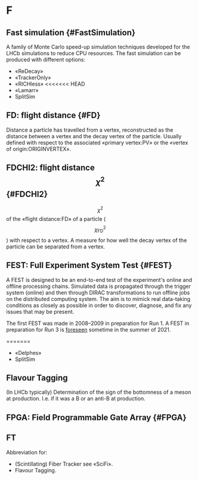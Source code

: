 # F

## Fast simulation {#FastSimulation}

A family of Monte Carlo speed-up simulation techniques developed for the LHCb simulations to reduce CPU resources. The fast simulation can be produced with different options:

+ «ReDecay»
+ «TrackerOnly»
+ «RICHless»
<<<<<<< HEAD
+ «Lamarr»
+ SplitSim

## FD: flight distance {#FD}
Distance a particle has travelled from a vertex, reconstructed as the distance between a vertex and the decay vertex of the particle. Usually defined with respect to the associated «primary vertex:PV» or the «vertex of origin:ORIGINVERTEX».

## FDCHI2: flight distance $$\chi^2$$ {#FDCHI2}
$$\chi^2$$ of the «flight distance:FD» of a particle ($$\chi_\text{FD}^2$$) with respect to a vertex. A measure for how well the decay vertex of the particle can be separated from a vertex.

## FEST: Full Experiment System Test {#FEST}

A FEST is designed to be an end-to-end test of the experiment's online and offline processing chains. Simulated data is propagated through the trigger system (online) and then through DIRAC transformations to run offline jobs on the distributed computing system. The aim is to mimick real data-taking conditions as closely as possible in order to discover, diagnose, and fix any issues that may be present.

The first FEST was made in 2008–2009 in preparation for Run 1. A FEST in preparation for Run 3 is [foreseen](https://indico.cern.ch/event/1006607/) sometime in the summer of 2021.

=======
+ «Delphes»
+ SplitSim

## Flavour Tagging

(In LHCb typically) Determination of the sign of the bottomness of a meson at production. I.e. if it was a B or an anti-B at production.

## FPGA: Field Programmable Gate Array {#FPGA}


## FT

Abbreviation for:

 * (Scintillating) Fiber Tracker see «SciFi».
 * Flavour Tagging.
